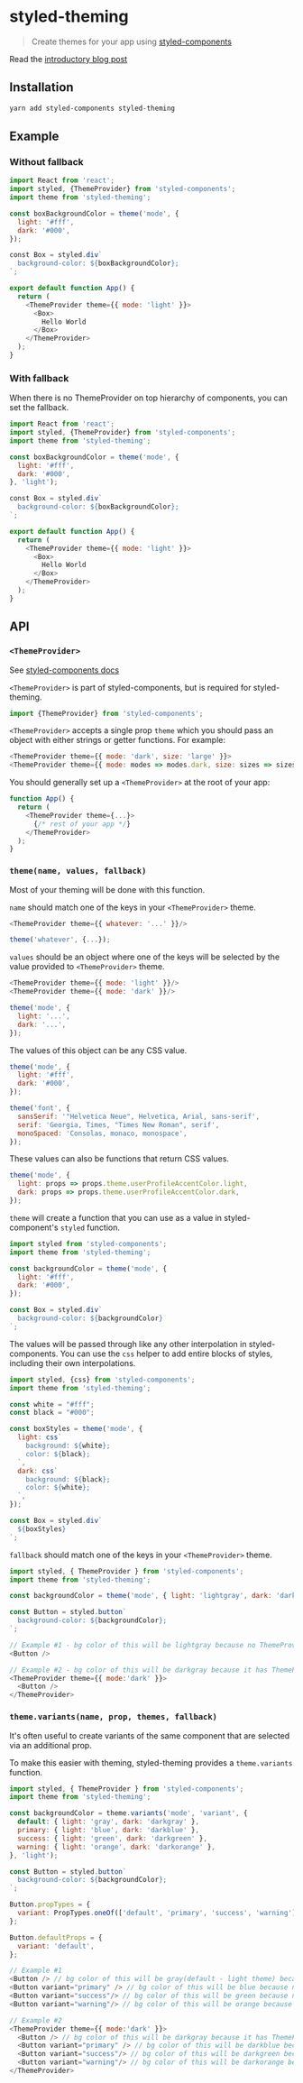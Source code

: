 # styled-theming

> Create themes for your app using [styled-components](https://www.styled-components.com/)

Read the [introductory blog post](http://thejameskyle.com/styled-theming.html)

## Installation

```sh
yarn add styled-components styled-theming
```

## Example

### Without fallback
```js
import React from 'react';
import styled, {ThemeProvider} from 'styled-components';
import theme from 'styled-theming';

const boxBackgroundColor = theme('mode', {
  light: '#fff',
  dark: '#000',
});

const Box = styled.div`
  background-color: ${boxBackgroundColor};
`;

export default function App() {
  return (
    <ThemeProvider theme={{ mode: 'light' }}>
      <Box>
        Hello World
      </Box>
    </ThemeProvider>
  );
}
```

### With fallback
When there is no ThemeProvider on top hierarchy of components, you can set the fallback.

```js
import React from 'react';
import styled, {ThemeProvider} from 'styled-components';
import theme from 'styled-theming';

const boxBackgroundColor = theme('mode', {
  light: '#fff',
  dark: '#000',
}, 'light');

const Box = styled.div`
  background-color: ${boxBackgroundColor};
`;

export default function App() {
  return (
    <ThemeProvider theme={{ mode: 'light' }}>
      <Box>
        Hello World
      </Box>
    </ThemeProvider>
  );
}
```

## API

### `<ThemeProvider>`

See [styled-components docs](https://www.styled-components.com/docs/advanced#theming)

`<ThemeProvider>` is part of styled-components, but is required for styled-theming.

```js
import {ThemeProvider} from 'styled-components';
```

`<ThemeProvider>` accepts a single prop `theme` which you should pass an object
with either strings or getter functions. For example:

```js
<ThemeProvider theme={{ mode: 'dark', size: 'large' }}>
<ThemeProvider theme={{ mode: modes => modes.dark, size: sizes => sizes.large }}>
```

You should generally set up a `<ThemeProvider>` at the root of your app:

```js
function App() {
  return (
    <ThemeProvider theme={...}>
      {/* rest of your app */}
    </ThemeProvider>
  );
}
```

### `theme(name, values, fallback)`

Most of your theming will be done with this function.

`name` should match one of the keys in your `<ThemeProvider>` theme.

```js
<ThemeProvider theme={{ whatever: '...' }}/>

theme('whatever', {...});
```

`values` should be an object where one of the keys will be selected by the
value provided to `<ThemeProvider>` theme.

```js
<ThemeProvider theme={{ mode: 'light' }}/>
<ThemeProvider theme={{ mode: 'dark' }}/>

theme('mode', {
  light: '...',
  dark: '...',
});
```

The values of this object can be any CSS value.

```js
theme('mode', {
  light: '#fff',
  dark: '#000',
});

theme('font', {
  sansSerif: '"Helvetica Neue", Helvetica, Arial, sans-serif',
  serif: 'Georgia, Times, "Times New Roman", serif',
  monoSpaced: 'Consolas, monaco, monospace',
});
```

These values can also be functions that return CSS values.

```js
theme('mode', {
  light: props => props.theme.userProfileAccentColor.light,
  dark: props => props.theme.userProfileAccentColor.dark,
});
```

`theme` will create a function that you can use as a value in
styled-component's `styled` function.

```js
import styled from 'styled-components';
import theme from 'styled-theming';

const backgroundColor = theme('mode', {
  light: '#fff',
  dark: '#000',
});

const Box = styled.div`
  background-color: ${backgroundColor}
`;
```

The values will be passed through like any other interpolation
in styled-components. You can use the `css` helper to add entire
blocks of styles, including their own interpolations.

```js
import styled, {css} from 'styled-components';
import theme from 'styled-theming';

const white = "#fff";
const black = "#000";

const boxStyles = theme('mode', {
  light: css`
    background: ${white};
    color: ${black};
  `,
  dark: css`
    background: ${black};
    color: ${white};
  `,
});

const Box = styled.div`
  ${boxStyles}
`;
```

`fallback` should match one of the keys in your `<ThemeProvider>` theme.

```js
import styled, { ThemeProvider } from 'styled-components';
import theme from 'styled-theming';

const backgroundColor = theme('mode', { light: 'lightgray', dark: 'darkgray' }, 'light');

const Button = styled.button`
  background-color: ${backgroundColor};
`;

// Example #1 - bg color of this will be lightgray because no ThemeProvider as it's ancestors
<Button /> 

// Example #2 - bg color of this will be darkgray because it has ThemeProvider with a valid theme prop
<ThemeProvider theme={{ mode:'dark' }}>
  <Button />
</ThemeProvider>
```

### `theme.variants(name, prop, themes, fallback)`

It's often useful to create variants of the same component that are selected
via an additional prop.

To make this easier with theming, styled-theming provides a `theme.variants`
function.

```js
import styled, { ThemeProvider } from 'styled-components';
import theme from 'styled-theming';

const backgroundColor = theme.variants('mode', 'variant', {
  default: { light: 'gray', dark: 'darkgray' },
  primary: { light: 'blue', dark: 'darkblue' },
  success: { light: 'green', dark: 'darkgreen' },
  warning: { light: 'orange', dark: 'darkorange' },
}, 'light');

const Button = styled.button`
  background-color: ${backgroundColor};
`;

Button.propTypes = {
  variant: PropTypes.oneOf(['default', 'primary', 'success', 'warning'])
};

Button.defaultProps = {
  variant: 'default',
};

// Example #1
<Button /> // bg color of this will be gray(default - light theme) because no ThemeProvider as it's ancestors
<Button variant="primary" /> // bg color of this will be blue because no ThemeProvider as it's ancestors
<Button variant="success"/> // bg color of this will be green because no ThemeProvider as it's ancestors
<Button variant="warning"/> // bg color of this will be orange because no ThemeProvider as it's ancestors

// Example #2
<ThemeProvider theme={{ mode:'dark' }}>
  <Button /> // bg color of this will be darkgray because it has ThemeProvider with a valid theme prop
  <Button variant="primary" /> // bg color of this will be darkblue because it has ThemeProvider with a valid theme prop
  <Button variant="success"/> // bg color of this will be darkgreen because it has ThemeProvider with a valid theme prop
  <Button variant="warning"/> // bg color of this will be darkorange because it has ThemeProvider with a valid theme prop
</ThemeProvider>
```